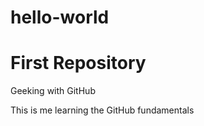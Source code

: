 # hello-world
First Repository
==
Geeking with GitHub

This is me learning the GitHub fundamentals

